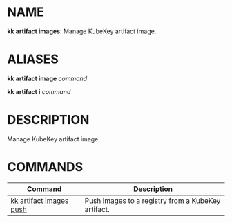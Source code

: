 # NAME
**kk artifact images**: Manage KubeKey artifact image.

# ALIASES
**kk artifact image** *command*

**kk artifact i** *command*

# DESCRIPTION
Manage KubeKey artifact image.

# COMMANDS
| Command | Description |
| - | - |
| [kk artifact images push](./kk-artifact-images-push.md) | Push images to a registry from a KubeKey artifact. |